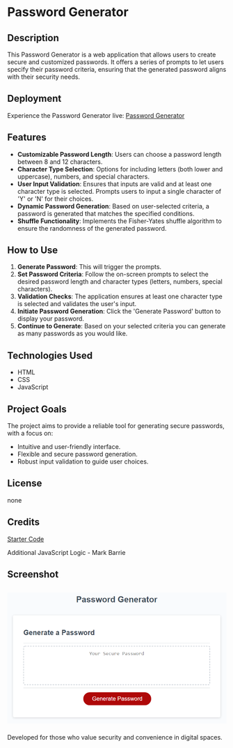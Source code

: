 # Password Generator

## Description

This Password Generator is a web application that allows users to create secure and customized passwords. It offers a series of prompts to let users specify their password criteria, ensuring that the generated password aligns with their security needs.

## Deployment

Experience the Password Generator live: [Password Generator](https://mbarrie1979.github.io/Password-Generator/)

## Features

- **Customizable Password Length**: Users can choose a password length between 8 and 12 characters.
- **Character Type Selection**: Options for including letters (both lower and uppercase), numbers, and special characters.
- **User Input Validation**: Ensures that inputs are valid and at least one character type is selected. Prompts users to input a single character of 'Y' or 'N' for their choices.
- **Dynamic Password Generation**: Based on user-selected criteria, a password is generated that matches the specified conditions.
- **Shuffle Functionality**: Implements the Fisher-Yates shuffle algorithm to ensure the randomness of the generated password.

## How to Use

1. **Generate Password**: This will trigger the prompts.
2. **Set Password Criteria**: Follow the on-screen prompts to select the desired password length and character types (letters, numbers, special characters).
3. **Validation Checks**: The application ensures at least one character type is selected and validates the user's input.
4. **Initiate Password Generation**: Click the 'Generate Password' button to display your password.
5. **Continue to Generate**: Based on your selected criteria you can generate as many passwords as you would like. 

## Technologies Used

- HTML
- CSS
- JavaScript

## Project Goals

The project aims to provide a reliable tool for generating secure passwords, with a focus on:

- Intuitive and user-friendly interface.
- Flexible and secure password generation.
- Robust input validation to guide user choices.

## License

none


## Credits

[Starter Code](https://github.com/coding-boot-camp/friendly-parakeet)

Additional JavaScript Logic - Mark Barrie


## Screenshot

![Password Generator Screenshot](./readme_assets/03-javascript-homework-demo.png)
---



Developed for those who value security and convenience in digital spaces.
